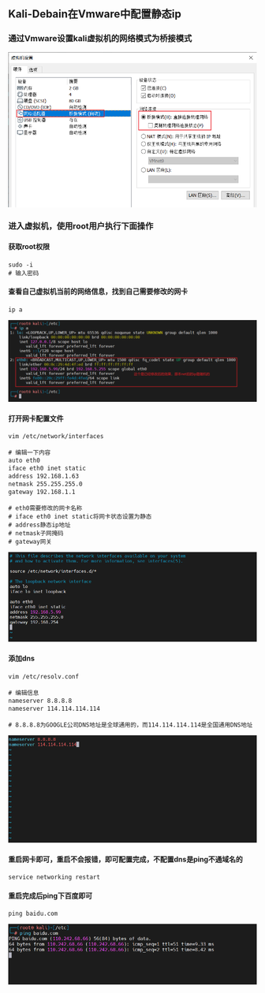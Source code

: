 ## Kali-Debain在Vmware中配置静态ip

### 通过Vmware设置kali虚拟机的网络模式为**桥接模式**
![kali-vmware配置桥接模式](../resource/kali/kali-vmware配置桥接模式.png)

### 进入虚拟机，使用root用户执行下面操作

#### 获取root权限
```shell
sudo -i
# 输入密码
```

#### 查看自己虚拟机当前的网络信息，找到自己需要修改的网卡
```shell
ip a
```
![kali-vmware查看ip信息](../resource/kali/kali-vmware查看ip信息.png)

#### 打开网卡配置文件
```shell
vim /etc/network/interfaces

# 编辑一下内容
auto eth0
iface eth0 inet static
address 192.168.1.63
netmask 255.255.255.0
gateway 192.168.1.1

# eth0需要修改的网卡名称
# iface eth0 inet static将网卡状态设置为静态
# address静态ip地址
# netmask子网掩码
# gateway网关
```
![kali-vmware配置静态网络](../resource/kali/kali-vmware配置静态网络.png)

#### 添加dns
```shell
vim /etc/resolv.conf

# 编辑信息
nameserver 8.8.8.8
nameserver 114.114.114.114

# 8.8.8.8为GOOGLE公司DNS地址是全球通用的，而114.114.114.114是全国通用DNS地址
```
![kali-vmware配置dns解析](../resource/kali/kali-vmware配置dns解析.png)

#### 重启网卡即可，重启不会报错，即可配置完成，不配置dns是ping不通域名的
```shell
service networking restart
```

#### 重启完成后ping下百度即可
```shell
ping baidu.com
```
![kali-vmwareping百度](../resource/kali/kali-vmwareping百度.png)
